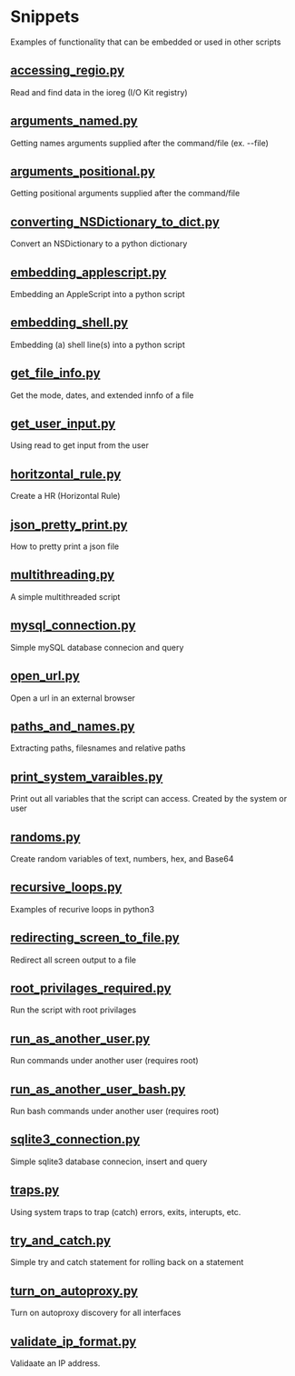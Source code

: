 # Snippets
Examples of functionality that can be embedded or used in other scripts

## [accessing_regio.py](https://github.com/thedzy/Python/blob/master/Snippets/accessing_regio.py)
Read and find data in the ioreg (I/O Kit registry)
## [arguments_named.py](https://github.com/thedzy/Python/blob/master/Snippets/arguments_named.py)
Getting names arguments supplied after the command/file (ex. --file)
## [arguments_positional.py](https://github.com/thedzy/Python/blob/master/Snippets/arguments_positional.py)
Getting positional arguments supplied after the command/file
## [converting_NSDictionary_to_dict.py](https://github.com/thedzy/Python/blob/master/Snippets/converting_NSDictionary_to_dict.py)
Convert an NSDictionary to a python dictionary
## [embedding_applescript.py](https://github.com/thedzy/Python/blob/master/Snippets/embedding_applescript.py)
Embedding an AppleScript into a python script
## [embedding_shell.py](https://github.com/thedzy/Python/blob/master/Snippets/embedding_shell.py)
Embedding (a) shell line(s) into a python script
## [get_file_info.py](https://github.com/thedzy/Python/blob/master/Snippets/get_file_info.py)
Get the mode, dates, and extended innfo of a file
## [get_user_input.py](https://github.com/thedzy/Python/blob/master/Snippets/get_user_input.py)
Using read to get input from the user
## [horitzontal_rule.py](https://github.com/thedzy/Python/blob/master/Snippets/horitzontal_rule.py)
Create a HR (Horizontal Rule)
## [json_pretty_print.py](https://github.com/thedzy/Python/blob/master/Snippets/json_pretty_print.py)
How to pretty print a json file
## [multithreading.py](https://github.com/thedzy/Python/blob/master/Snippets/multithreading.py)
A simple multithreaded script
## [mysql_connection.py](https://github.com/thedzy/Python/blob/master/Snippets/mysql_connection.py)
Simple mySQL database connecion and query
## [open_url.py](https://github.com/thedzy/Python/blob/master/Snippets/open_url.py)
Open a url in an external browser
## [paths_and_names.py](https://github.com/thedzy/Python/blob/master/Snippets/paths_and_names.py)
Extracting paths, filesnames and relative paths
## [print_system_varaibles.py](https://github.com/thedzy/Python/blob/master/Snippets/print_system_varaibles.py)
Print out all variables that the script can access.  Created by the system or user
## [randoms.py](https://github.com/thedzy/Python/blob/master/Snippets/randoms.py)
Create random variables of text, numbers, hex, and Base64
## [recursive_loops.py](https://github.com/thedzy/Python/blob/master/Snippets/recursive_loops.py)
Examples of recurive loops in python3
## [redirecting_screen_to_file.py](https://github.com/thedzy/Python/blob/master/Snippets/redirecting_screen_to_file.py)
Redirect all screen output to a file
## [root_privilages_required.py](https://github.com/thedzy/Python/blob/master/Snippets/root_privilages_required.py)
Run the script with root privilages
## [run_as_another_user.py](https://github.com/thedzy/Python/blob/master/Snippets/run_as_another_user.py)
Run commands under another user (requires root)
## [run_as_another_user_bash.py](https://github.com/thedzy/Python/blob/master/Snippets/run_as_another_user_bash.py)
Run bash commands under another user (requires root)
## [sqlite3_connection.py](https://github.com/thedzy/Python/blob/master/Snippets/sqlite3_connection.py)
Simple sqlite3 database connecion, insert and query
## [traps.py](https://github.com/thedzy/Python/blob/master/Snippets/traps.py)
Using system traps to trap (catch) errors, exits, interupts, etc.
## [try_and_catch.py](https://github.com/thedzy/Python/blob/master/Snippets/try_and_catch.py)
Simple try and catch statement for rolling back on a statement
## [turn_on_autoproxy.py](https://github.com/thedzy/Python/blob/master/Snippets/turn_on_autoproxy.py)
Turn on autoproxy discovery for all interfaces
## [validate_ip_format.py](https://github.com/thedzy/Python/blob/master/Snippets/validate_ip_format.py)
Validaate an IP address.